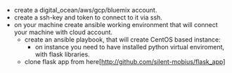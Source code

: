 * create a digital_ocean/aws/gcp/bluemix account.
* create a ssh-key and token to connect to it via ssh.
* on your machine create ansible  working environment that will connect your machine with cloud account.
  * create an ansible playbook, that will create CentOS based instance:
    * on instance you need to have installed python virtual enviroment, with flask libraries.
  * clone flask app from here[http://github.com/silent-mobius/flask_app]
